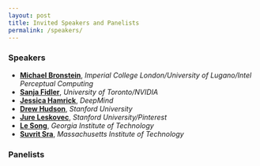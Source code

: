 ```yaml
---
layout: post
title: Invited Speakers and Panelists
permalink: /speakers/
---
```


### Speakers
- [**Michael Bronstein**](https://inf.usi.ch/bronstein), *Imperial College London/University of Lugano/Intel Perceptual Computing*
- [**Sanja Fidler**](https://www.cs.utoronto.ca/~fidler/), *University of Toronto/NVIDIA*
- [**Jessica Hamrick**](http://www.jesshamrick.com/), *DeepMind*
- [**Drew Hudson**](https://www.linkedin.com/in/drew-a-hudson/), *Stanford University*
- [**Jure Leskovec**](https://cs.stanford.edu/people/jure/), *Stanford University/Pinterest*
- [**Le Song**](https://www.cc.gatech.edu/~lsong/), *Georgia Institute of Technology*
- [**Suvrit Sra**](http://suvrit.de), *Massachusetts Institute of Technology*

### Panelists


